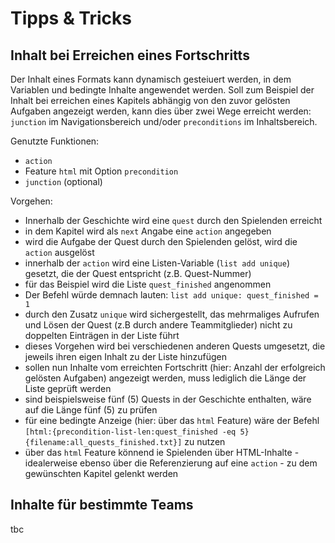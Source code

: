 # Tipps & Tricks

## Inhalt bei Erreichen eines Fortschritts

Der Inhalt eines Formats kann dynamisch gesteiuert werden, in dem Variablen und bedingte Inhalte angewendet werden. Soll zum Beispiel der Inhalt bei erreichen eines Kapitels abhängig von den zuvor gelösten Aufgaben angezeigt werden, kann dies über zwei Wege erreicht werden: `junction` im Navigationsbereich und/oder `preconditions` im Inhaltsbereich.

Genutzte Funktionen:
- `action`
- Feature `html` mit Option `precondition`
- `junction` (optional)

Vorgehen:

- Innerhalb der Geschichte wird eine `quest` durch den Spielenden erreicht
- in dem Kapitel wird als `next` Angabe eine `action` angegeben
- wird die Aufgabe der Quest durch den Spielenden gelöst, wird die `action` ausgelöst
- innerhalb der `action` wird eine Listen-Variable (`list add unique`) gesetzt, die der Quest entspricht (z.B. Quest-Nummer)
- für das Beispiel wird die Liste `quest_finished` angenommen
- Der Befehl würde demnach lauten: `list add unique: quest_finished = 1`
- durch den Zusatz `unique` wird sichergestellt, das mehrmaliges Aufrufen und Lösen der Quest (z.B durch andere Teammitglieder) nicht zu doppelten Einträgen in der Liste führt
- dieses Vorgehen wird bei verschiedenen anderen Quests umgesetzt, die jeweils ihren eigen Inhalt zu der Liste hinzufügen
- sollen nun Inhalte vom erreichten Fortschritt (hier: Anzahl der erfolgreich gelösten Aufgaben) angezeigt werden, muss lediglich die Länge der Liste geprüft werden
- sind beispielsweise fünf (5) Quests in der Geschichte enthalten, wäre auf die Länge fünf (5) zu prüfen
- für eine bedingte Anzeige (hier: über das `html` Feature) wäre der Befehl ```[html:{precondition-list-len:quest_finished -eq 5}{filename:all_quests_finished.txt}]``` zu nutzen
- über das `html` Feature könnend ie Spielenden über HTML-Inhalte - idealerweise ebenso über die Referenzierung auf eine `action` - zu dem gewünschten Kapitel gelenkt werden

## Inhalte für bestimmte Teams 

tbc